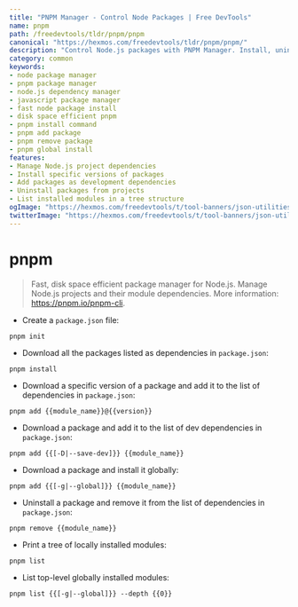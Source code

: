 ```yaml
---
title: "PNPM Manager - Control Node Packages | Free DevTools"
name: pnpm
path: /freedevtools/tldr/pnpm/pnpm
canonical: "https://hexmos.com/freedevtools/tldr/pnpm/pnpm/"
description: "Control Node.js packages with PNPM Manager. Install, uninstall, and manage dependencies efficiently. Improve project speed and disk space. Free online tool, no registration required."
category: common
keywords:
- node package manager
- pnpm package manager
- node.js dependency manager
- javascript package manager
- fast node package install
- disk space efficient pnpm
- pnpm install command
- pnpm add package
- pnpm remove package
- pnpm global install
features:
- Manage Node.js project dependencies
- Install specific versions of packages
- Add packages as development dependencies
- Uninstall packages from projects
- List installed modules in a tree structure
ogImage: "https://hexmos.com/freedevtools/t/tool-banners/json-utilities-banner.png"
twitterImage: "https://hexmos.com/freedevtools/t/tool-banners/json-utilities-banner.png"
---
```


# pnpm

> Fast, disk space efficient package manager for Node.js.
> Manage Node.js projects and their module dependencies.
> More information: <https://pnpm.io/pnpm-cli>.

- Create a `package.json` file:

`pnpm init`

- Download all the packages listed as dependencies in `package.json`:

`pnpm install`

- Download a specific version of a package and add it to the list of dependencies in `package.json`:

`pnpm add {{module_name}}@{{version}}`

- Download a package and add it to the list of dev dependencies in `package.json`:

`pnpm add {{[-D|--save-dev]}} {{module_name}}`

- Download a package and install it globally:

`pnpm add {{[-g|--global]}} {{module_name}}`

- Uninstall a package and remove it from the list of dependencies in `package.json`:

`pnpm remove {{module_name}}`

- Print a tree of locally installed modules:

`pnpm list`

- List top-level globally installed modules:

`pnpm list {{[-g|--global]}} --depth {{0}}`
